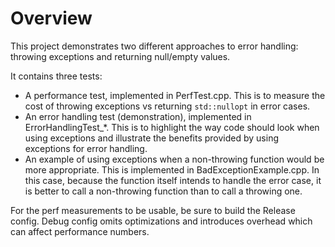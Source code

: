 # Overview

This project demonstrates two different approaches to error handling: throwing exceptions and returning null/empty values.

It contains three tests:

* A performance test, implemented in PerfTest.cpp. This is to measure the cost of throwing exceptions vs returning `std::nullopt` in error cases.
* An error handling test (demonstration), implemented in ErrorHandlingTest_*. This is to highlight the way code should look when using exceptions and illustrate the benefits provided by using exceptions for error handling.
* An example of using exceptions when a non-throwing function would be more appropriate. This is implemented in BadExceptionExample.cpp. In this case, because the function itself intends to handle the error case, it is better to call a non-throwing function than to call a throwing one.

For the perf measurements to be usable, be sure to build the Release config. Debug config omits optimizations and introduces overhead which can affect performance numbers.